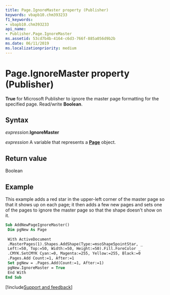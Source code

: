 ```yaml
---
title: Page.IgnoreMaster property (Publisher)
keywords: vbapb10.chm393233
f1_keywords:
- vbapb10.chm393233
api_name:
- Publisher.Page.IgnoreMaster
ms.assetid: 53cd7b4b-4164-c6d3-766f-885a056d9b2b
ms.date: 06/11/2019
ms.localizationpriority: medium
---
```



# Page.IgnoreMaster property (Publisher)

**True** for Microsoft Publisher to ignore the master page formatting for the specified page. Read/write **Boolean**.


## Syntax

_expression_.**IgnoreMaster**

_expression_ A variable that represents a **[Page](Publisher.Page.md)** object.


## Return value

Boolean


## Example

This example adds a red star in the upper-left corner of the master page so that it shows up on each page; it then adds a few new pages and sets one of the pages to ignore the master page so that the shape doesn't show on it.

```vb
Sub AddNewPageIgnoreMaster() 
 Dim pgNew As Page 
 
 With ActiveDocument 
 .MasterPages(1).Shapes.AddShape(Type:=msoShape5pointStar, _ 
 Left:=50, Top:=50, Width:=50, Height:=50).Fill.ForeColor _ 
 .CMYK.SetCMYK Cyan:=0, Magenta:=255, Yellow:=255, Black:=0 
 .Pages.Add Count:=1, After:=1 
 Set pgNew = .Pages.Add(Count:=1, After:=1) 
 pgNew.IgnoreMaster = True 
 End With 
End Sub
```

[!include[Support and feedback](~/includes/feedback-boilerplate.md)]